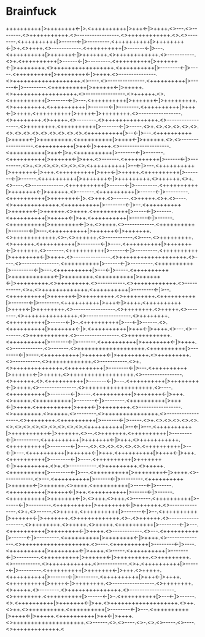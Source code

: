 # Brainfuck

++++++++++[>++++++++<-]>.<++++++++++[>+++<-]>++++.<>---.<>--------.<>+++++++++++.<>-----------------.<>++++++++++++.<>.<>--------.<++++++++++[>------<-]>---------.<++++++++++[>++++++++<-]>+.<>++++.<>------------.<++++++++++[>-------<-]>---.<++++++++++[>++++++<-]>+++++++.<>++++++++++++.<>-----------.<>+.<++++++++++[>------<-]>---------.<++++++++++[>++++++<-]>++++++++.<>+++++++++++++++++.<++++++++++[>--------<-]>-----.<++++++++++[>++++++++<-]>++++.<>---------------.<>+++++++++++++++++++.<>----.<>---------------.<++++++++++[>------<-]>---------.<++++++++++[>++++++<-]>+++++.<>++++++++++++++++++.<>----------------.<>++++++.<>.<++++++++++[>-------<-]>---.<++++++++++[>++++++<-]>+++++++++.<>+++++++++.<++++++++++[>-------<-]>--------.<++++++++++[>+++<-]>++++.<++++++++++[>++++<-]>++++++++.<>-----------------.<>++++++++.<>+++++.<>--------.<>+++++++++++++++.<>------------------.<>++++++++.<++++++++++[>-------<-]>-----.<>+.<>.<>.<>.<>.<>.<>.<>.<>.<>.<>.<>.<>.<>.<>.<++++++++++[>--<-]>---.<++++++++++[>+++++<-]>+++++++++.<++++++++++[>++++<-]>++++++.<>.<>------------------.<++++++++++[>++<-]>++++.<>--------------------.<++++++++++[>++<-]>+.<++++++++++[>-------<-]>-------.<++++++++++[>++++++<-]>+++.<>-------.<++++++++++[>------<-]>---------.<>+.<>.<>.<>.<>.<>.<>.<++++++++++[>--<-]>---.<++++++++++[>++++++<-]>+++.<++++++++++[>+++<-]>+++++.<++++++++++[>-------<-]>------.<++++++++++[>+++++++<-]>+++++++++.<>++++++.<>+.<>----.<>-------------.<++++++++++[>------<-]>---------.<++++++++++[>+++++++<-]>++++++.<>-------.<++++++++++[>------<-]>---------.<++++++++++[>+++++++<-]>.<>+++.<>------.<>+++++.<>+.<>----.<>+++++++++++++.<++++++++++[>--------<-]>--.<++++++++++[>++++++<-]>++++++.<>++++.<++++++++++[>-----<-]>------.<++++++++++[>+++++<-]>++.<++++++++++[>------<-]>------.<++++++++++[>++++++++<-]>+.<>++++.<>------------.<++++++++++[>-------<-]>---.<++++++++++[>++++++<-]>+++++++.<>++++++++++++.<>-.<>++++++.<>-----------.<>----.<>+++++++++.<>++++++.<++++++++++[>--------<-]>----.<++++++++++[>+++++++<-]>++++++.<>-------.<++++++++++[>------<-]>---------.<++++++++++[>++++++++<-]>++++.<>---------------.<>+++++++++++++++++++.<>----.<>---------------.<++++++++++[>------<-]>---------.<++++++++++[>---------<-]>---.<++++++++++[>---<-]>-----.<++++++++++[>++++++++++++<-]>++++++++.<++++++++++[>++++++<-]>+++++++++.<>+++++++++.<>-----------.<>++++++++++++.<>-----------.<>+.<>+++++++++++++.<++++++++++[>--------<-]>--.<++++++++++[>++++++<-]>+++++++++.<>+++++++++.<++++++++++[>-------<-]>--------.<++++++++++[>+++<-]>++++.<++++++++++[>++++<-]>++++++++.<>-----------------.<>++++++++.<>+++++.<>--------.<>+++++++++++++++.<>------------------.<>++++++++.<++++++++++[>------<-]>-.<++++++++++[>---<-]>------.<>.<++++++++++[>+++++++<-]>.<++++++++++[>+++<-]>++++.<>---.<>--------.<>+++++++++++.<>-----------------.<>++++++++++++.<++++++++++[>-------<-]>-------.<++++++++++[>++++++++<-]>++++.<>------------.<>-------.<>+++++++++++++++++++.<++++++++++[>--------<-]>----.<++++++++++[>++++++<-]>+++++++++.<>+++++++++.<>-----------.<>++++++++++++.<>-----------.<>+.<>++++++++++++++.<++++++++++[>--------<-]>---.<++++++++++[>++++++<-]>+++++.<>++++++++++++++++++.<>----------------.<>++++++.<>.<++++++++++[>-------<-]>---.<++++++++++[>++++++++<-]>++++.<>---------------.<>+++++++++++++++++++.<>----.<++++++++++[>--------<-]>----.<++++++++++[>+++++++<-]>+++.<>+++++.<++++++++++[>-------<-]>--------.<++++++++++[>+++<-]>++++.<++++++++++[>++++<-]>++++++++.<>-----------------.<>++++++++.<>+++++.<>--------.<>+++++++++++++++.<>------------------.<>++++++++.<++++++++++[>-------<-]>-----.<>+.<>.<>.<>.<>.<>.<>.<>.<>.<>.<>.<>.<>.<>.<>.<++++++++++[>--<-]>---.<++++++++++[>++++++++++<-]>++++++.<>--.<>+++++++.<++++++++++[>--------<-]>---------.<++++++++++[>+++++++<-]>+++.<>+++++++++++.<++++++++++[>--------<-]>---.<>.<>.<>.<>.<>.<>.<++++++++++[>--<-]>---.<++++++++++[>++++++<-]>+++.<++++++++++[>++++<-]>+++.<++++++++++[>--------<-]>----.<++++++++++[>+++++++<-]>+++++++++.<>+.<>-----------.<>+++++++++.<>+++++.<++++++++++[>--------<-]>---.<++++++++++[>++++++++<-]>++++.<>------------.<>---.<++++++++++[>------<-]>---------.<++++++++++[>++++++<-]>++++++.<>++++.<++++++++++[>-----<-]>------.<++++++++++[>+++++<-]>++.<++++++++++[>------<-]>------.<++++++++++[>+++++++<-]>.<>+++.<>+++.<>-------.<++++++++++[>------<-]>---------.<++++++++++[>++++++++<-]>+++++++.<>---------------.<>+.<>------.<>+++++.<++++++++++[>-------<-]>--.<++++++++++[>++++++<-]>+++++++.<>++++++++++++.<>-.<>++++++.<>-------------------.<>++++++++.<>+++++.<>+++++.<++++++++++[>--------<-]>---.<++++++++++[>++++++++<-]>++++.<>------------.<>---.<++++++++++[>------<-]>---------.<++++++++++[>++++++++<-]>++++.<>---------------.<>+++++++++++++++++++.<>----.<++++++++++[>--------<-]>----.<++++++++++[>++++++++<-]>++++.<>-----.<++++++++++[>-------<-]>---------.<++++++++++[>++++++<-]>+++++++++.<>+++++++++.<>-----------.<>++++++++++++.<>-----------.<>+.<++++++++++[>------<-]>---------.<++++++++++[>+++++++<-]>+++.<>+++++.<++++++++++[>-------<-]>--------.<++++++++++[>+++<-]>++++.<++++++++++[>++++<-]>++++++++.<>-----------------.<>++++++++.<>+++++.<>--------.<>+++++++++++++++.<>------------------.<>++++++++.<++++++++++[>------<-]>-.<++++++++++[>---<-]>------.<>.<++++++++++[>+++++++<-]>++.<>+++++++++++++++++++.<>++.<>++.<>++++++++++.<++++++++++[>--------<-]>---.<++++++++++[>++++<-]>+++++.<++++++++++[>++<-]>++++.<>++++++++++++++++++++.<>------.<>.<>----.<>-.<>.<>-----.<>----.<>+++++++++++++.<
